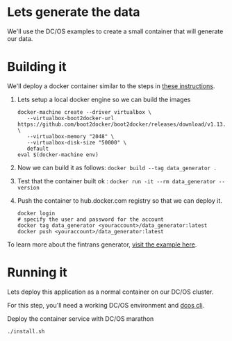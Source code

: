 # Lets generate the data

We'll use the DC/OS examples to create a small container that will generate
our data.

# Building it

We'll deploy a docker container similar to the steps in [these instructions](https://dcos.io/docs/1.9/deploying-services/creating-services/deploy-docker-app/).

1. Lets setup a local docker engine so we can build the images
   ```
   docker-machine create --driver virtualbox \
      --virtualbox-boot2docker-url https://github.com/boot2docker/boot2docker/releases/download/v1.13.1/boot2docker.iso \
      --virtualbox-memory "2048" \
      --virtualbox-disk-size "50000" \
      default
   eval $(docker-machine env)
   ```

2. Now we can build it as follows: `docker build --tag data_generator .`

3. Test that the container built ok : `docker run -it --rm data_generator --version`

4. Push the container to hub.docker.com registry so that we can deploy it.
   ```
   docker login
   # specify the user and password for the account
   docker tag data_generator <youraccount>/data_generator:latest
   docker push <youraccount>/data_generator:latest
   ```

To learn more about the fintrans generator, [visit the example here](https://github.com/dcos/demos/blob/master/1.9/fintrans/README.md).

# Running it

Lets deploy this application as a normal container on our DC/OS cluster.

For this step, you'll need a working DC/OS environment and [dcos cli](../../docs/dcoscli.md).

Deploy the container service with DC/OS marathon
   ```
   ./install.sh
   ```
